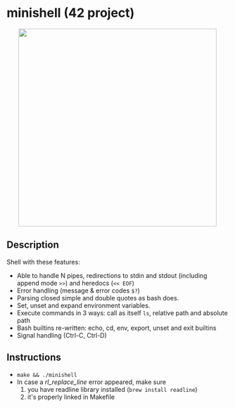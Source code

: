 # minishell (42 project)

<p align="center">
<img src="minishell-record.gif" width="450px">
</p>

## Description

Shell with these features:

-   Able to handle N pipes, redirections to stdin and stdout (including append mode `>>`) and heredocs (`<< EOF`)
-   Error handling (message & error codes `$?`)
-   Parsing closed simple and double quotes as bash does.
-   Set, unset and expand environment variables.
-   Execute commands in 3 ways: call as itself `ls`, relative path and absolute path
-   Bash builtins re-written: echo, cd, env, export, unset and exit builtins
-   Signal handling (Ctrl-C, Ctrl-D)

## Instructions

-   `make && ./minishell`
-   In case a _rl_replace_line_ error appeared, make sure
    1.  you have readline library installed (`brew install readline`)
    2.  it's properly linked in Makefile
